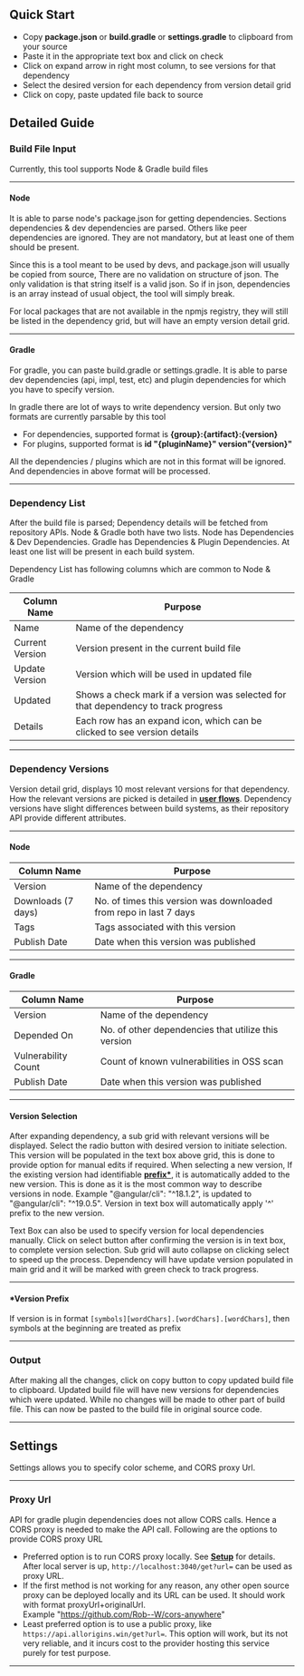 ## Quick Start
- Copy **package.json** or **build.gradle** or **settings.gradle** to clipboard from your source
- Paste it in the appropriate text box and click on check
- Click on expand arrow in right most column, to see versions for that dependency
- Select the desired version for each dependency from version detail grid
- Click on copy, paste updated file back to source

## Detailed Guide

### Build File Input
Currently, this tool supports Node & Gradle build files

---

#### Node
It is able to parse node's package.json for getting dependencies. Sections dependencies & dev dependencies are parsed. Others like peer dependencies are ignored.
They are not mandatory, but at least one of them should be present. 

Since this is a tool meant to be used by devs, and package.json will usually be copied from source, There are no validation on structure of json.
The only validation is that string itself is a valid json. So if in json, dependencies is an array instead of usual object, the tool will simply break.

For local packages that are not available in the npmjs registry, they will still be listed in the dependency grid, but will have an empty version detail grid.

---

#### Gradle
For gradle, you can paste build.gradle or settings.gradle. It is able to parse dev dependencies (api, impl, test, etc) and plugin dependencies for which you have to specify version.

In gradle there are lot of ways to write dependency version. But only two formats are currently parsable by this tool
- For dependencies, supported format is **{group}:{artifact}:{version}**
- For plugins, supported format is **id "{pluginName}" version"{version}"**

All the dependencies / plugins which are not in this format will be ignored. And dependencies in above format will be processed.

---

### Dependency List
After the build file is parsed; Dependency details will be fetched from repository APIs. Node & Gradle both have two lists. Node has Dependencies & Dev Dependencies. Gradle has Dependencies & Plugin Dependencies. At least one list will be present in each build system.

Dependency List has following columns which are common to Node & Gradle

| Column Name       | Purpose                                                           |
|-------------------|-------------------------------------------------------------------|
| Name              | Name of the dependency                                            |
| Current Version   | Version present in the current build file                         |
| Update Version    | Version which will be used in updated file                        |
| Updated           | Shows a check mark if a version was selected for that dependency to track progress |
| Details           | Each row has an expand icon, which can be clicked to see version details |

---

### Dependency Versions
Version detail grid, displays 10 most relevant versions for that dependency. How the relevant versions are picked is detailed in **[user flows](/user-flows)**. Dependency versions have slight differences between build systems, as their repository API provide different attributes.

---

#### Node

| Column Name       | Purpose                                                           |
|-------------------|-------------------------------------------------------------------|
| Version           | Name of the dependency                                            |
| Downloads (7 days)| No. of times this version was downloaded from repo in last 7 days |
| Tags              | Tags associated with this version                                 |
| Publish Date      | Date when this version was published                              |

---

#### Gradle
| Column Name           | Purpose                                                           |
|-----------------------|-------------------------------------------------------------------|
| Version               | Name of the dependency                                            |
| Depended On           | No. of other dependencies that utilize this version               |
| Vulnerability Count   | Count of known vulnerabilities in OSS scan                        |
| Publish Date          | Date when this version was published                              |

---

#### Version Selection
After expanding dependency, a sub grid with relevant versions will be displayed. Select the radio button with desired version to initiate selection.
This version will be populated in the text box above grid, this is done to provide option for manual edits if required.
When selecting a new version, If the existing version had identifiable **[prefix*](/user-guide?id=version-prefix)**, it is automatically added to the new version. This is done as it is the most common way to describe versions in node. Example "@angular/cli": "^18.1.2", is updated to "@angular/cli": "^19.0.5". Version in text box will automatically apply '^' prefix to the new version.

Text Box can also be used to specify version for local dependencies manually. Click on select button after confirming the version is in text box, to complete version selection.
Sub grid will auto collapse on clicking select to speed up the process. Dependency will have update version populated in main grid 
and it will be marked with green check to track progress.

---

#### *Version Prefix
If version is in format ```[symbols][wordChars].[wordChars].[wordChars]```, then symbols at the beginning are treated as prefix

---

### Output
After making all the changes, click on copy button to copy updated build file to clipboard. Updated build file will have new versions for dependencies which were updated.
While no changes will be made to other part of build file. This can now be pasted to the build file in original source code.

---

## Settings
Settings allows you to specify color scheme, and CORS proxy Url.

---

### Proxy Url
API for gradle plugin dependencies does not allow CORS calls. Hence a CORS proxy is needed to make the API call. Following are the options to provide CORS proxy URL
- Preferred option is to run CORS proxy locally. See **[Setup](/dev-guide?id=setup)** for details. After local server is up, ```http://localhost:3040/get?url=``` can be used as proxy URL.
- If the first method is not working for any reason, any other open source proxy can be deployed locally and its URL can be used. It should work with format proxyUrl+originalUrl.  
Example "https://github.com/Rob--W/cors-anywhere"
- Least preferred option is to use a public proxy, like ```https://api.allorigins.win/get?url=```. This option will work, but its not very reliable, and it incurs cost to the provider hosting this service purely for test purpose.

---